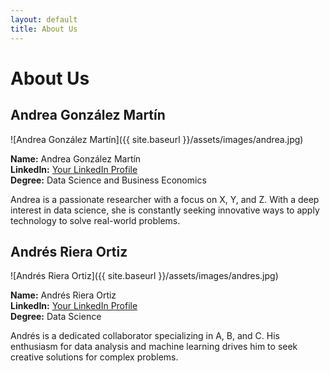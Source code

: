 ```yaml
---
layout: default
title: About Us
---
```


# About Us

## Andrea González Martín

![Andrea González Martín]({{ site.baseurl }}/assets/images/andrea.jpg)

**Name:** Andrea González Martín  
**LinkedIn:** [Your LinkedIn Profile](https://www.linkedin.com/in/your-profile-link)  
**Degree:** Data Science and Business Economics

Andrea is a passionate researcher with a focus on X, Y, and Z. With a deep interest in data science, she is constantly seeking innovative ways to apply technology to solve real-world problems.

## Andrés Riera Ortiz

![Andrés Riera Ortiz]({{ site.baseurl }}/assets/images/andres.jpg)

**Name:** Andrés Riera Ortiz  
**LinkedIn:** [Your LinkedIn Profile](https://www.linkedin.com/in/another-profile-link)  
**Degree:** Data Science

Andrés is a dedicated collaborator specializing in A, B, and C. His enthusiasm for data analysis and machine learning drives him to seek creative solutions for complex problems.
